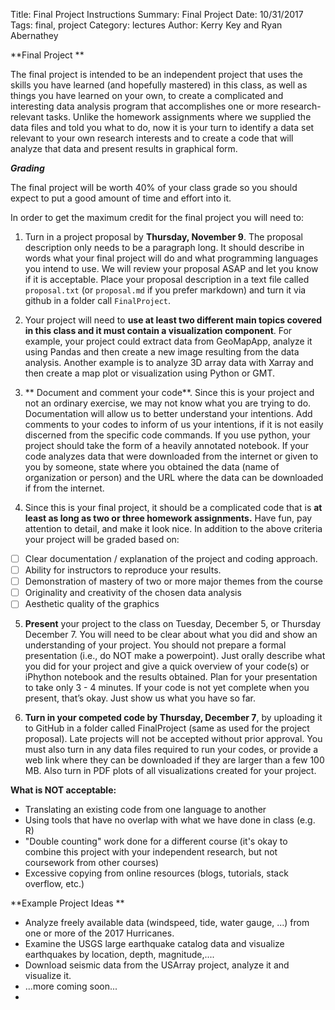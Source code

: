 Title: Final Project Instructions
Summary:  Final Project
Date: 10/31/2017
Tags: final, project
Category: lectures
Author: Kerry Key and Ryan Abernathey



**Final Project **


The final project is intended to be an independent project that uses the skills you have learned (and hopefully mastered) in this class, as well as things you have learned on your own, to create a complicated and interesting data analysis program that accomplishes one or more research-relevant tasks. Unlike the homework assignments where we supplied the data files and told you what to do, now it is your turn to identify a  data set relevant to your own research interests and to create a code that will analyze that data and present  results in graphical form.

***Grading***

The final project will be worth 40% of your class grade so you should expect to put a good amount of time and effort into it.  

 In order to get the maximum credit for the final project you will need to:

1. Turn in a project proposal by **Thursday, November 9**. The proposal description only needs to be a paragraph long. It should describe in words what your final project will do and what programming languages you intend to use. We will review your proposal ASAP and let you know if it is acceptable.  Place your proposal description in a text file called `proposal.txt` (or `proposal.md` if you prefer markdown) and turn it via github in a folder call `FinalProject`.

2. Your project will need to **use at least two different main topics covered in this class and it must contain a visualization component**. For example, your project could extract data from GeoMapApp, analyze it using Pandas and then create a new image resulting from the data analysis. Another example is to analyze 3D array data with Xarray and then create a map plot or visualization using Python or GMT.

3. ** Document and comment your code**.   Since this is your project and not an ordinary exercise, we may not know what you are trying to do. Documentation will allow us to better understand your intentions. Add comments to your codes to inform of us your intentions, if it is not easily discerned from the specific code commands.  If you use python, your project should take the form of a heavily annotated notebook. If your code analyzes data that were downloaded from the internet or given to you by someone, state where you obtained the data (name of organization or person) and the URL where the data can be downloaded if from the internet.  

4. Since this is your final project, it should be a complicated code that is **at least as long as two or three homework assignments.** Have fun, pay attention to detail, and make it look nice. In addition to the above criteria your project will be graded based on:
- [ ] Clear documentation / explanation of the project and coding approach.
- [ ] Ability for instructors to reproduce your results.
- [ ] Demonstration of mastery of two or more major themes from the course
- [ ] Originality and creativity of the chosen data analysis
- [ ] Aesthetic quality of the graphics

5. **Present** your project to the class on Tuesday, December 5, or Thursday December 7. You will need to be clear about what you did and show an understanding of your project. You should not prepare a formal presentation (i.e., do NOT make a powerpoint). Just orally describe what you did for your project and give a quick overview of your code(s) or iPhython notebook and the results obtained. Plan for your presentation to take only 3 - 4 minutes. If your code is not yet complete when you present, that’s okay. Just show us what you have so far.

6. **Turn in your competed code by Thursday, December 7**, by uploading it to GitHub in a folder called FinalProject (same as used for the project proposal). Late projects will not be accepted without prior approval. You must also turn in any data files required to run your codes, or provide a web link where they can be downloaded if they are larger than a few 100 MB. Also turn in PDF plots of all visualizations created for your project.

**What is NOT acceptable:**
* Translating an existing code from one language to another
* Using tools that have no overlap with what we have done in class (e.g. R)
* "Double counting" work done for a different course (it's okay to combine this project with your independent research, but not coursework from other courses)
* Excessive copying from online resources (blogs, tutorials, stack overflow, etc.)

**Example Project Ideas **

 * Analyze freely available data (windspeed, tide, water gauge, ...) from one or more of the 2017 Hurricanes.
 * Examine the USGS large earthquake catalog data and visualize earthquakes by location, depth, magnitude,....
 * Download seismic data from the USArray project, analyze it and visualize it.
 * ...more coming soon...
 *
